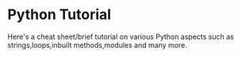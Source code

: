 # Python Tutorial
 Here's a cheat sheet/brief tutorial on various Python aspects such as strings,loops,inbuilt methods,modules and many more.
